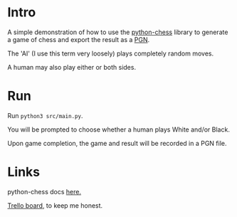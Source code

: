 # Intro

A simple demonstration of how to use the [python-chess](https://github.com/niklasf/python-chess) library to generate a game of chess and export the result as a [PGN](https://en.wikipedia.org/wiki/Portable_Game_Notation).

The 'AI' (I use this term very loosely) plays completely random moves.

A human may also play either or both sides.

# Run

Run `python3 src/main.py`.

You will be prompted to choose whether a human plays White and/or Black.

Upon game completion, the game and result will be recorded in a PGN file.  

# Links

python-chess docs [here.](https://python-chess.readthedocs.io/en/latest/)

[Trello board](https://trello.com/b/ArlCR1fD/raspberry-pi-chess), to keep me honest.